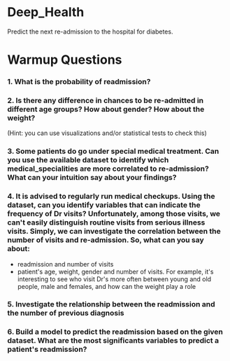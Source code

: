 # Deep_Health
Predict the next re-admission to the hospital for diabetes.

# Warmup Questions

### 1. What is the probability of readmission?

### 2. Is there any difference in chances to be re-admitted in different age groups? How about gender? How about the weight?
  (Hint: you can use visualizations and/or statistical tests to check this)

### 3. Some patients do go under special medical treatment. Can you use the available dataset to identify which medical_specialities are more correlated to re-admission? What can your intuition say about your findings?

### 4. It is advised to regularly run medical checkups. Using the dataset, can you identify variables that can indicate the frequency of Dr visits? Unfortunately, among those visits, we can't easily distinguish routine visits from serious illness visits. Simply, we can investigate the correlation between the number of visits and re-admission. So, what can you say about:
  - readmission and number of visits
  - patient's age, weight, gender and number of visits. For example, it's interesting to see who visit Dr's more often between young and old people, male and females, and how can the weight play a role

### 5. Investigate the relationship between the readmission and the number of previous diagnosis

### 6. Build a model to predict the readmission based on the given dataset. What are the most significants variables to predict a patient's readmission?
